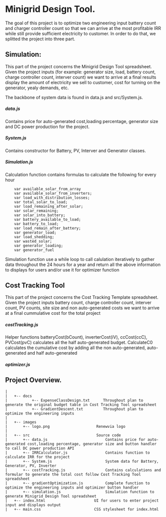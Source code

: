 # Minigrid Design Tool. 
The goal of this project is to optimize two engineering input battery count and charger controller count so that we can arrive at the most profitable IRR while still provide sufficient electricity to customer. In order to do that, we splitted the project into three part. 
## Simulation:  
This part of the project concerns the Minigrid Design Tool spreadsheet. Given the project inputs (for example: generator size, load, battery count, charge controller count, interver count) we want to arrive at a final results display the amount of electricity we sell to customer, cost for turning on the generator, yealy demands, etc. 

The backbone of system data is found in data.js and src/System.js. 
##### data.js 
Contains price for auto-generated cost,loading percentage, generator size and DC power production for the project. 
##### System.js 
Contains constructor for Battery, PV, Interver and Generator classes. 

##### Simulation.js
Calculation function contains formulas to calculate the following for every hour
```
    var available_solar_from_array
    var available_solar_from_inverters;
    var load_with_distribution_losses;
    var total_solar_to_load;
    var load_remaining_after_solar;
    var solar_remaining;
    var solar_into_battery;
    var battery_available_to_load;
    var battery_to_load;
    var load_remain_after_battery;
    var generator_load;
    var load_shedding;
    var wasted_solar;
    var generator_loading;
    var generator_fuel
```
Simulation function use a while loop to call calulation iteratively to gather data throughout the 24 hours for a year and return all the above information to displays for users and/or use it for optimizer function

## Cost Tracking Tool
This part of the project concerns the Cost Tracking Template spreadsheet. Given the project inputs battery count, charge controller count, interver count, PV counts, site size and non auto-generated costs we want to arrive at a final cummulative cost for the total project

##### costTracking.js 
Helper functions batteryCost(bCount), inverterCost(iV), ccCost(ccC), PVCost(pvC) calculates all the half auto-generated budget.
CalculateC0 calculates the cumulative cost by adding all the non auto-generated, auto-generated and half auto-generated

##### optimizer.js


## Project Overview. 

```
|
|   +-- docs
|           +-- ExpenseClassDesign.txt      Throughout plan to generate the original budget table in Cost Tracking Tool spreadsheet
|           +-- GradientDescent.txt         Throughout plan to optimize the engineering inputs
|
|   +-- images                      
|       +-- logo.png                     Renewvia logo
|
|   +-- src                              Source code
|       +-- data.js                          Contains price for auto-generated cost,loading percentage, generator size and button handler to call DC power production API
|       +-- IRRCalculator.js                 Contains function to calculate IRR for the project
|       +-- System.js                        System data for Battery, Generator, PV, Inverter
|       +-- costTracking.js                  Contains calculations and formular to generate the total cost follow Cost Tracking Tool spreadsheet
|       +-- gradientOptimization.js          Complete function to optimize the engineering inputs and optimizer button handler
|       +-- simulation.js                    Simulation function to generate Minigrid Design Tool spreadsheet
|   +-- index.html                      UI for users to enter project input and displays output
|   +-- main.css                        CSS stylesheet for index.html
```

